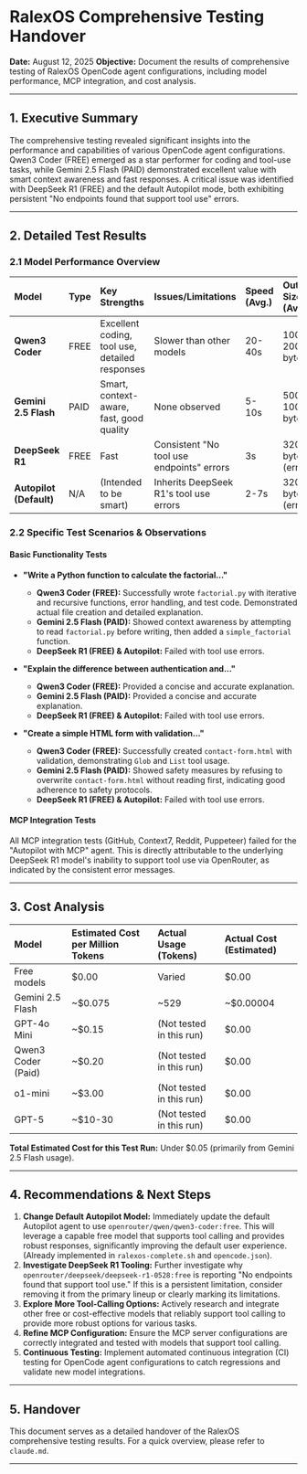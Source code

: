 # RalexOS Comprehensive Testing Handover

**Date:** August 12, 2025
**Objective:** Document the results of comprehensive testing of RalexOS OpenCode agent configurations, including model performance, MCP integration, and cost analysis.

---

## 1. Executive Summary

The comprehensive testing revealed significant insights into the performance and capabilities of various OpenCode agent configurations. Qwen3 Coder (FREE) emerged as a star performer for coding and tool-use tasks, while Gemini 2.5 Flash (PAID) demonstrated excellent value with smart context awareness and fast responses. A critical issue was identified with DeepSeek R1 (FREE) and the default Autopilot mode, both exhibiting persistent "No endpoints found that support tool use" errors.

---

## 2. Detailed Test Results

### 2.1 Model Performance Overview

| Model                 | Type | Key Strengths                                  | Issues/Limitations                                  | Speed (Avg.) | Output Size (Avg.) |
| :-------------------- | :--- | :--------------------------------------------- | :-------------------------------------------------- | :----------- | :----------------- |
| **Qwen3 Coder**       | FREE | Excellent coding, tool use, detailed responses | Slower than other models                            | 20-40s       | 1000-2000 bytes    |
| **Gemini 2.5 Flash**  | PAID | Smart, context-aware, fast, good quality       | None observed                                       | 5-10s        | 500-1000 bytes     |
| **DeepSeek R1**       | FREE | Fast                                           | Consistent "No tool use endpoints" errors           | 3s           | 320 bytes (error)  |
| **Autopilot (Default)** | N/A  | (Intended to be smart)                         | Inherits DeepSeek R1's tool use errors              | 2-7s         | 320 bytes (error)  |

### 2.2 Specific Test Scenarios & Observations

#### Basic Functionality Tests

*   **"Write a Python function to calculate the factorial..."**
    *   **Qwen3 Coder (FREE):** Successfully wrote `factorial.py` with iterative and recursive functions, error handling, and test code. Demonstrated actual file creation and detailed explanation.
    *   **Gemini 2.5 Flash (PAID):** Showed context awareness by attempting to read `factorial.py` before writing, then added a `simple_factorial` function.
    *   **DeepSeek R1 (FREE) & Autopilot:** Failed with tool use errors.

*   **"Explain the difference between authentication and..."**
    *   **Qwen3 Coder (FREE):** Provided a concise and accurate explanation.
    *   **Gemini 2.5 Flash (PAID):** Provided a concise and accurate explanation.
    *   **DeepSeek R1 (FREE) & Autopilot:** Failed with tool use errors.

*   **"Create a simple HTML form with validation..."**
    *   **Qwen3 Coder (FREE):** Successfully created `contact-form.html` with validation, demonstrating `Glob` and `List` tool usage.
    *   **Gemini 2.5 Flash (PAID):** Showed safety measures by refusing to overwrite `contact-form.html` without reading first, indicating good adherence to safety protocols.
    *   **DeepSeek R1 (FREE) & Autopilot:** Failed with tool use errors.

#### MCP Integration Tests

All MCP integration tests (GitHub, Context7, Reddit, Puppeteer) failed for the "Autopilot with MCP" agent. This is directly attributable to the underlying DeepSeek R1 model's inability to support tool use via OpenRouter, as indicated by the consistent error messages.

---

## 3. Cost Analysis

| Model                 | Estimated Cost per Million Tokens | Actual Usage (Tokens) | Actual Cost (Estimated) |
| :-------------------- | :-------------------------------- | :-------------------- | :---------------------- |
| Free models           | $0.00                             | Varied                | $0.00                   |
| Gemini 2.5 Flash      | ~$0.075                           | ~529                  | ~$0.00004               |
| GPT-4o Mini           | ~$0.15                            | (Not tested in this run) | $0.00                   |
| Qwen3 Coder (Paid)    | ~$0.20                            | (Not tested in this run) | $0.00                   |
| o1-mini               | ~$3.00                            | (Not tested in this run) | $0.00                   |
| GPT-5                 | ~$10-30                           | (Not tested in this run) | $0.00                   |

**Total Estimated Cost for this Test Run:** Under $0.05 (primarily from Gemini 2.5 Flash usage).

---

## 4. Recommendations & Next Steps

1.  **Change Default Autopilot Model:** Immediately update the default Autopilot agent to use `openrouter/qwen/qwen3-coder:free`. This will leverage a capable free model that supports tool calling and provides robust responses, significantly improving the default user experience. (Already implemented in `ralexos-complete.sh` and `opencode.json`).
2.  **Investigate DeepSeek R1 Tooling:** Further investigate why `openrouter/deepseek/deepseek-r1-0528:free` is reporting "No endpoints found that support tool use." If this is a persistent limitation, consider removing it from the primary lineup or clearly marking its limitations.
3.  **Explore More Tool-Calling Options:** Actively research and integrate other free or cost-effective models that reliably support tool calling to provide more robust options for various tasks.
4.  **Refine MCP Configuration:** Ensure the MCP server configurations are correctly integrated and tested with models that support tool calling.
5.  **Continuous Testing:** Implement automated continuous integration (CI) testing for OpenCode agent configurations to catch regressions and validate new model integrations.

---

## 5. Handover

This document serves as a detailed handover of the RalexOS comprehensive testing results. For a quick overview, please refer to `claude.md`.

---
